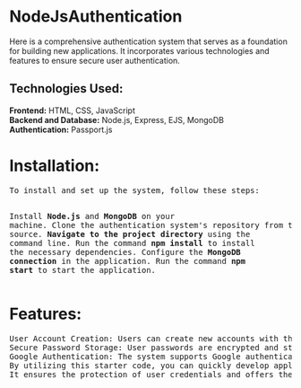 # NodeJsAuthentication

Here is a comprehensive authentication system that serves as a foundation for building new applications. It incorporates various technologies and features to ensure secure user authentication.

<h2>Technologies Used:</h2>

**Frontend:** HTML, CSS, JavaScript<br>
**Backend and Database:** Node.js, Express, EJS, MongoDB<br>
**Authentication:** Passport.js

<h1>Installation:</h1>
<pre>To install and set up the system, follow these steps:

Install **Node.js** and **MongoDB** on your machine.
Clone the authentication system's repository from the provided source.
**Navigate to the project directory** using the command line.
Run the command **npm install** to install the necessary dependencies.
Configure the **MongoDB connection** in the application.
Run the command **npm start** to start the application.
</pre>

<h1>Features:</h1>
<pre>
User Account Creation: Users can create new accounts with their desired credentials.
Secure Password Storage: User passwords are encrypted and stored securely in the database.
Google Authentication: The system supports Google authentication, allowing users to sign in using their Google accounts.
By utilizing this starter code, you can quickly develop applications with a robust and reliable authentication system in place. 
It ensures the protection of user credentials and offers the convenience of Google authentication for seamless user experience.
</pre>
